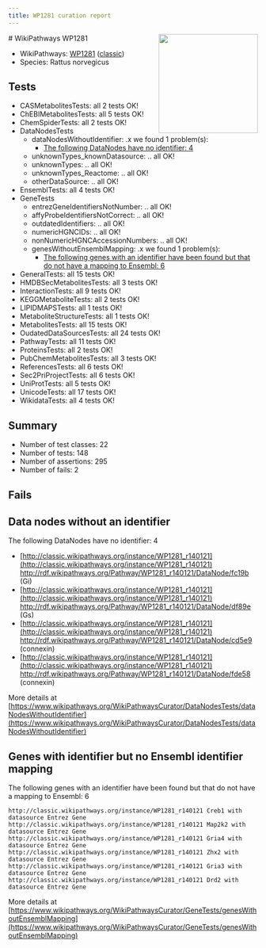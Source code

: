 ```yaml
---
title: WP1281 curation report
---
```


<img style="float: right; width: 200px" src="https://upload.wikimedia.org/wikipedia/commons/thumb/8/83/Wplogo_with_text_500.png/640px-Wplogo_with_text_500.png" />
# WikiPathways WP1281

* WikiPathways: [WP1281](https://wikipathways.org/pathways/WP1281) ([classic](https://classic.wikipathways.org/instance/WP1281))
* Species: Rattus norvegicus
## Tests
* CASMetabolitesTests: all 2 tests OK!
* ChEBIMetabolitesTests: all 5 tests OK!
* ChemSpiderTests: all 2 tests OK!
* DataNodesTests
    * dataNodesWithoutIdentifier: .x we found 1 problem(s):
        * [The following DataNodes have no identifier: 4](#d2d32fa3)
    * unknownTypes_knownDatasource: .. all OK!
    * unknownTypes: .. all OK!
    * unknownTypes_Reactome: .. all OK!
    * otherDataSource: .. all OK!
* EnsemblTests: all 4 tests OK!
* GeneTests
    * entrezGeneIdentifiersNotNumber: .. all OK!
    * affyProbeIdentifiersNotCorrect: .. all OK!
    * outdatedIdentifiers: .. all OK!
    * numericHGNCIDs: .. all OK!
    * nonNumericHGNCAccessionNumbers: .. all OK!
    * genesWithoutEnsemblMapping: .x we found 1 problem(s):
        * [The following genes with an identifier have been found but that do not have a mapping to Ensembl: 6](#40286d88)
* GeneralTests: all 15 tests OK!
* HMDBSecMetabolitesTests: all 3 tests OK!
* InteractionTests: all 9 tests OK!
* KEGGMetaboliteTests: all 2 tests OK!
* LIPIDMAPSTests: all 1 tests OK!
* MetaboliteStructureTests: all 1 tests OK!
* MetabolitesTests: all 15 tests OK!
* OudatedDataSourcesTests: all 24 tests OK!
* PathwayTests: all 11 tests OK!
* ProteinsTests: all 2 tests OK!
* PubChemMetabolitesTests: all 3 tests OK!
* ReferencesTests: all 6 tests OK!
* Sec2PriProjectTests: all 6 tests OK!
* UniProtTests: all 5 tests OK!
* UnicodeTests: all 17 tests OK!
* WikidataTests: all 4 tests OK!


## Summary

* Number of test classes: 22
* Number of tests: 148
* Number of assertions: 295
* Number of fails: 2

## Fails

<a name="d2d32fa3" />

## Data nodes without an identifier

The following DataNodes have no identifier: 4

* [http://classic.wikipathways.org/instance/WP1281_r140121](http://classic.wikipathways.org/instance/WP1281_r140121) http://rdf.wikipathways.org/Pathway/WP1281_r140121/DataNode/fc19b (Gi)
* [http://classic.wikipathways.org/instance/WP1281_r140121](http://classic.wikipathways.org/instance/WP1281_r140121) http://rdf.wikipathways.org/Pathway/WP1281_r140121/DataNode/df89e (Gs)
* [http://classic.wikipathways.org/instance/WP1281_r140121](http://classic.wikipathways.org/instance/WP1281_r140121) http://rdf.wikipathways.org/Pathway/WP1281_r140121/DataNode/cd5e9 (connexin)
* [http://classic.wikipathways.org/instance/WP1281_r140121](http://classic.wikipathways.org/instance/WP1281_r140121) http://rdf.wikipathways.org/Pathway/WP1281_r140121/DataNode/fde58 (connexin)


More details at [https://www.wikipathways.org/WikiPathwaysCurator/DataNodesTests/dataNodesWithoutIdentifier](https://www.wikipathways.org/WikiPathwaysCurator/DataNodesTests/dataNodesWithoutIdentifier)

<a name="40286d88" />

## Genes with identifier but no Ensembl identifier mapping

The following genes with an identifier have been found but that do not have a mapping to Ensembl: 6
```
http://classic.wikipathways.org/instance/WP1281_r140121 Creb1 with datasource Entrez Gene
http://classic.wikipathways.org/instance/WP1281_r140121 Map2k2 with datasource Entrez Gene
http://classic.wikipathways.org/instance/WP1281_r140121 Gria4 with datasource Entrez Gene
http://classic.wikipathways.org/instance/WP1281_r140121 Zhx2 with datasource Entrez Gene
http://classic.wikipathways.org/instance/WP1281_r140121 Gria3 with datasource Entrez Gene
http://classic.wikipathways.org/instance/WP1281_r140121 Drd2 with datasource Entrez Gene
```

More details at [https://www.wikipathways.org/WikiPathwaysCurator/GeneTests/genesWithoutEnsemblMapping](https://www.wikipathways.org/WikiPathwaysCurator/GeneTests/genesWithoutEnsemblMapping)

